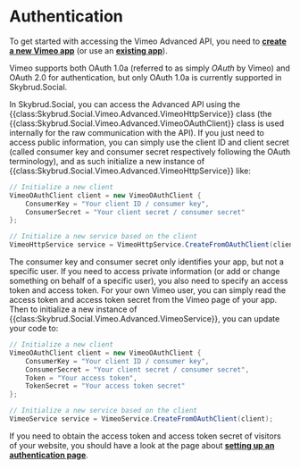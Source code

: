 # Authentication

To get started with accessing the Vimeo Advanced API, you need to <a href="https://developer.vimeo.com/apps/new" target="_blank"><strong>create a new Vimeo app</strong></a> (or use an <a href="https://developer.vimeo.com/apps" target="_blank"><strong>existing app</strong></a>).

Vimeo supports both OAuth 1.0a (referred to as simply *OAuth* by Vimeo) and OAuth 2.0 for authentication, but only OAuth 1.0a is currently supported in Skybrud.Social.

In Skybrud.Social, you can access the Advanced API using the {{class:Skybrud.Social.Vimeo.Advanced.VimeoHttpService}} class (the {{class:Skybrud.Social.Vimeo.Advanced.VimeoOAuthClient}} class is used internally for the raw communication with the API). If you just need to access public information, you can simply use the client ID and client secret (called consumer key and consumer secret respectively following the OAuth terminology), and as such initialize a new instance of {{class:Skybrud.Social.Vimeo.Advanced.VimeoHttpService}} like:

```csharp
// Initialize a new client
VimeoOAuthClient client = new VimeoOAuthClient {
    ConsumerKey = "Your client ID / consumer key",
    ConsumerSecret = "Your client secret / consumer secret"
};

// Initialize a new service based on the client
VimeoHttpService service = VimeoHttpService.CreateFromOAuthClient(client);
```

The consumer key and consumer secret only identifies your app, but not a specific user. If you need to access private information (or add or change something on behalf of a specific user), you also need to specify an access token and access token. For your own Vimeo user, you can simply read the access token and access token secret from the Vimeo page of your app. Then to initialize a new instance of {{class:Skybrud.Social.Vimeo.Advanced.VimeoService}}, you can update your code to:

```csharp
// Initialize a new client
VimeoOAuthClient client = new VimeoOAuthClient {
    ConsumerKey = "Your client ID / consumer key",
    ConsumerSecret = "Your client secret / consumer secret",
    Token = "Your access token",
    TokenSecret = "Your access token secret"
};

// Initialize a new service based on the client
VimeoService service = VimeoService.CreateFromOAuthClient(client);
```

If you need to obtain the access token and access token secret of visitors of your website, you should have a look at the page about [**setting up an authentication page**](./authentication-page.md).
